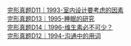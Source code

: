   
[完形真题D11｜1993-室内设计要考虑的因素](http://www.dianyue.me/archives/860/az3fvhse14tahqj1/)  
[完形真题D13｜1995-睡眠的研究](http://www.dianyue.me/archives/870/2x206p1y7s6sg8dc/)  
[完形真题D14｜1996-维生素必不可少？](http://www.dianyue.me/archives/877/js0asuif9e7ze607/)  
[完形真题D12｜1994-沟通中的用词](http://www.dianyue.me/archives/865/rxnn2umzvyv9bjnm/)